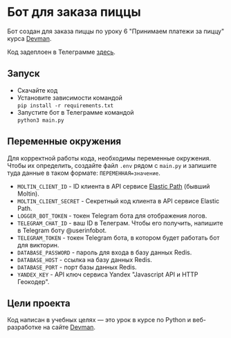 # Бот для заказа пиццы 

Бот создан для заказа пиццы по уроку 6  "Принимаем платежи за пиццу" курса [Devman](https://dvmn.org).

Код задеплоен в Телеграмме [здесь](https://t.me/pizza_dvmn_tbu_bot).

## Запуск

- Скачайте код
- Установите зависимости командой  
```pip install -r requirements.txt```
- Запустите бот в Телеграмме командой  
```python3 main.py```

## Переменные окружения

Для корректной работы кода, необходимы переменные окружения. Чтобы их определить, создайте файл `.env` рядом с `main.py` и запишите туда данные в таком формате: `ПЕРЕМЕННАЯ=значение`.

* `MOLTIN_CLIENT_ID` - ID клиента в API сервисе [Elastic Path](https://www.elasticpath.com/) (бывший Moltin).
* `MOLTIN_CLIENT_SECRET` - Секретный код клиента в API сервисе Elastic Path.
* `LOGGER_BOT_TOKEN` - токен Telegram бота для отображения логов.
* `TELEGRAM_CHAT_ID` - ваш ID в Телеграм. Чтобы его получить, напишите в Telegram боту @userinfobot.
* `TELEGRAM_TOKEN` - токен Telegram бота, в котором будет работать бот для викторин.
* `DATABASE_PASSWORD` - пароль для входа в базу данных Redis.
* `DATABASE_HOST` - ссылка на базу данных Redis.
* `DATABASE_PORT` - порт базы данных Redis.
* `YANDEX_KEY` - API ключ сервиса Yandex "Javascript API и HTTP Геокодер".

## Цели проекта

Код написан в учебных целях — это урок в курсе по Python и веб-разработке на сайте [Devman](https://dvmn.org).